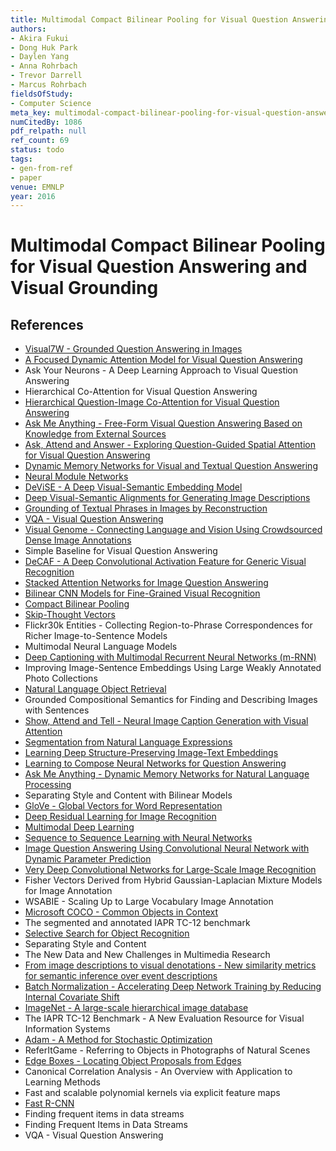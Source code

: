 ```yaml
---
title: Multimodal Compact Bilinear Pooling for Visual Question Answering and Visual Grounding
authors:
- Akira Fukui
- Dong Huk Park
- Daylen Yang
- Anna Rohrbach
- Trevor Darrell
- Marcus Rohrbach
fieldsOfStudy:
- Computer Science
meta_key: multimodal-compact-bilinear-pooling-for-visual-question-answering-and-visual-grounding
numCitedBy: 1086
pdf_relpath: null
ref_count: 69
status: todo
tags:
- gen-from-ref
- paper
venue: EMNLP
year: 2016
---
```


# Multimodal Compact Bilinear Pooling for Visual Question Answering and Visual Grounding

## References

- [Visual7W - Grounded Question Answering in Images](./visual7w-grounded-question-answering-in-images.md)
- [A Focused Dynamic Attention Model for Visual Question Answering](./a-focused-dynamic-attention-model-for-visual-question-answering.md)
- Ask Your Neurons - A Deep Learning Approach to Visual Question Answering
- Hierarchical Co-Attention for Visual Question Answering
- [Hierarchical Question-Image Co-Attention for Visual Question Answering](./hierarchical-question-image-co-attention-for-visual-question-answering.md)
- [Ask Me Anything - Free-Form Visual Question Answering Based on Knowledge from External Sources](./ask-me-anything-free-form-visual-question-answering-based-on-knowledge-from-external-sources.md)
- [Ask, Attend and Answer - Exploring Question-Guided Spatial Attention for Visual Question Answering](./ask-attend-and-answer-exploring-question-guided-spatial-attention-for-visual-question-answering.md)
- [Dynamic Memory Networks for Visual and Textual Question Answering](./dynamic-memory-networks-for-visual-and-textual-question-answering.md)
- [Neural Module Networks](./neural-module-networks.md)
- [DeViSE - A Deep Visual-Semantic Embedding Model](./devise-a-deep-visual-semantic-embedding-model.md)
- [Deep Visual-Semantic Alignments for Generating Image Descriptions](./deep-visual-semantic-alignments-for-generating-image-descriptions.md)
- [Grounding of Textual Phrases in Images by Reconstruction](./grounding-of-textual-phrases-in-images-by-reconstruction.md)
- [VQA - Visual Question Answering](./vqa-visual-question-answering.md)
- [Visual Genome - Connecting Language and Vision Using Crowdsourced Dense Image Annotations](./visual-genome-connecting-language-and-vision-using-crowdsourced-dense-image-annotations.md)
- Simple Baseline for Visual Question Answering
- [DeCAF - A Deep Convolutional Activation Feature for Generic Visual Recognition](./decaf-a-deep-convolutional-activation-feature-for-generic-visual-recognition.md)
- [Stacked Attention Networks for Image Question Answering](./stacked-attention-networks-for-image-question-answering.md)
- [Bilinear CNN Models for Fine-Grained Visual Recognition](./bilinear-cnn-models-for-fine-grained-visual-recognition.md)
- [Compact Bilinear Pooling](./compact-bilinear-pooling.md)
- [Skip-Thought Vectors](./skip-thought-vectors.md)
- Flickr30k Entities - Collecting Region-to-Phrase Correspondences for Richer Image-to-Sentence Models
- Multimodal Neural Language Models
- [Deep Captioning with Multimodal Recurrent Neural Networks (m-RNN)](./deep-captioning-with-multimodal-recurrent-neural-networks-m-rnn.md)
- Improving Image-Sentence Embeddings Using Large Weakly Annotated Photo Collections
- [Natural Language Object Retrieval](./natural-language-object-retrieval.md)
- Grounded Compositional Semantics for Finding and Describing Images with Sentences
- [Show, Attend and Tell - Neural Image Caption Generation with Visual Attention](./show-attend-and-tell-neural-image-caption-generation-with-visual-attention.md)
- [Segmentation from Natural Language Expressions](./segmentation-from-natural-language-expressions.md)
- [Learning Deep Structure-Preserving Image-Text Embeddings](./learning-deep-structure-preserving-image-text-embeddings.md)
- [Learning to Compose Neural Networks for Question Answering](./learning-to-compose-neural-networks-for-question-answering.md)
- [Ask Me Anything - Dynamic Memory Networks for Natural Language Processing](./ask-me-anything-dynamic-memory-networks-for-natural-language-processing.md)
- Separating Style and Content with Bilinear Models
- [GloVe - Global Vectors for Word Representation](./glove-global-vectors-for-word-representation.md)
- [Deep Residual Learning for Image Recognition](./deep-residual-learning-for-image-recognition.md)
- [Multimodal Deep Learning](./multimodal-deep-learning.md)
- [Sequence to Sequence Learning with Neural Networks](./sequence-to-sequence-learning-with-neural-networks.md)
- [Image Question Answering Using Convolutional Neural Network with Dynamic Parameter Prediction](./image-question-answering-using-convolutional-neural-network-with-dynamic-parameter-prediction.md)
- [Very Deep Convolutional Networks for Large-Scale Image Recognition](./very-deep-convolutional-networks-for-large-scale-image-recognition.md)
- Fisher Vectors Derived from Hybrid Gaussian-Laplacian Mixture Models for Image Annotation
- WSABIE - Scaling Up to Large Vocabulary Image Annotation
- [Microsoft COCO - Common Objects in Context](./microsoft-coco-common-objects-in-context.md)
- The segmented and annotated IAPR TC-12 benchmark
- [Selective Search for Object Recognition](./selective-search-for-object-recognition.md)
- Separating Style and Content
- The New Data and New Challenges in Multimedia Research
- [From image descriptions to visual denotations - New similarity metrics for semantic inference over event descriptions](./from-image-descriptions-to-visual-denotations-new-similarity-metrics-for-semantic-inference-over-event-descriptions.md)
- [Batch Normalization - Accelerating Deep Network Training by Reducing Internal Covariate Shift](./batch-normalization-accelerating-deep-network-training-by-reducing-internal-covariate-shift.md)
- [ImageNet - A large-scale hierarchical image database](./imagenet-a-large-scale-hierarchical-image-database.md)
- The IAPR TC-12 Benchmark - A New Evaluation Resource for Visual Information Systems
- [Adam - A Method for Stochastic Optimization](./adam-a-method-for-stochastic-optimization.md)
- ReferItGame - Referring to Objects in Photographs of Natural Scenes
- [Edge Boxes - Locating Object Proposals from Edges](./edge-boxes-locating-object-proposals-from-edges.md)
- Canonical Correlation Analysis - An Overview with Application to Learning Methods
- Fast and scalable polynomial kernels via explicit feature maps
- [Fast R-CNN](./fast-r-cnn.md)
- Finding frequent items in data streams
- Finding Frequent Items in Data Streams
- VQA - Visual Question Answering
